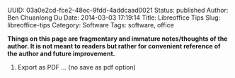 UUID: 03a0e2cd-fce2-48ec-9fdd-4addcaad0021
Status: published
Author: Ben Chuanlong Du
Date: 2014-03-03 17:19:14
Title: Libreoffice Tips
Slug: libreoffice-tips
Category: Software
Tags: software, office

**Things on this page are fragmentary and immature notes/thoughts of the author. It is not meant to readers but rather for convenient reference of the author and future improvement.**
 


1. Export as PDF ... (no save as pdf option)
